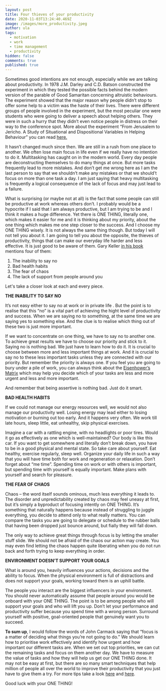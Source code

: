 ```yaml
---
layout: post
title: Four thieves of your productivity
date: 2020-11-03T13:24:40.469Z
image: /images/more_productivity.jpeg
author: ula
tags:
  - motivation
  - work
  - time management
  - productivity
hidden: false
comments: true
published: true
---
```

Sometimes good intentions are not enough, especially while we are talking about productivity. In 1978 J.M. Darley and C.D. Batson constructed the experiment in which they tested the possible facts behind the modern version of the parable of Good Samaritan concerning altruistic behaviours. The experiment showed that the major reason why people didn’t stop to offer some help to a victim was the haste of their lives. There were different groups of people involved in the experiment, but the most peculiar one were students who were going to deliver a speech about helping others. They were in such a hurry that they didn’t even notice people in distress on their way to the conference spot. More about the experiment “From Jerusalem to Jericho. A Study of Situational and Dispositional Variables in Helping Behaviour” you can read [here.](https://greatergood.berkeley.edu/images/uploads/Darley-JersualemJericho.pdf)

It hasn’t changed much since then. We are still in a rush from one place to another. We often lose main focus in life even if we really have no intention to do it. Multitasking has caught on in the modern world. Every day people are deconstructing themselves to do many things at once. But more tasks frequently lead to more mistakes. And don’t get me wrong here as I am the last person to say that we shouldn’t make any mistakes or that we should’t focus on more than one task a day. I am just saying that heavy multitasking is frequently a logical consequence of the lack of focus and may just lead to a failure.

What is surprising (or maybe not at all) is the fact that some people can still be productive at work whereas others don’t. I probably would be a hypocrite if I said that I am always productive, but I am trying to be and I think it makes a huge difference. Yet there is ONE THING, literally one, which makes it easier for me and it is thinking about my priority, about the one thing which makes me one step closer to the success. And I choose my ONE THING wisely. It is not always the same thing though. But today I will not tell you about it. I am going to tell you about the opposite, the thieves of productivity, things that can make our everyday life harder and less effective. It is just good to be aware of them. Gary Keller [in his book](https://www.the1thing.com/) mentions four of them: 

1. The inability to say no
2. Bad health habits
3. The fear of chaos
4. The lack of support from people around you

Let's take a closer look at each and every piece. 

**THE INABILITY TO SAY NO**

It’s not easy either to say no at work or in private life . But the point is to realise that this “no” is a vital part of achieving the hight level of productivity and success. When we are saying no to something, at the same time we are saying yes to something else. And the clue is to realise which thing out of these two is just more important.

If we want to concentrate on one thing, we have to say no to another one. To achieve great results we have to choose our priority and stick to it. Saying no is nothing bad. We just have to learn how to do it. It is crucial to choose between more and less important things at work. And it is crucial to say no to these less important tasks unless they are connected with our priority. But remember the priority is always one. If you feel you are going to bury under a pile of work, you can always think about the [Eisenhower’s Matrix](https://www.eisenhower.me/eisenhower-matrix/) which may help you decide which of your tasks are less and more urgent and less and more important.

And remember that being assertive is nothing bad. Just do it smart.

**BAD HEALTH HABITS**

If we could not manage our energy resources well, we would not also manage our productivity well. Losing energy may lead either to losing motivation or burning out too early. And it happens very often. We work till late hours, sleep little, eat unhealthy, skip physical exercises. 

Imagine a car with a rattling engine, with no headlights or poor tires. Would it go as effectively as one which is well-maintained? Our body is like this car. If you want to get somewhere and literally don’t break down, you have to be in a good physical and mental state. So take care about yourself. Eat healthy, exercise regularly, sleep well. Organize your daily life in such a way that you will have time both for work and regeneration or relaxation. Don’t forget about “me time”. Spending time on work or with others is important, but spending time with yourself is equally important. Make plans with yourself and search for pleasure.

**THE FEAR OF CHAOS**

Chaos – the word itself sounds ominous, much less everything it leads to. The disorder and unpredictability created by chaos may feel uneasy at first, but it’s simply a byproduct of focusing intently on ONE THING. It’s something that naturally happens because instead of struggling to juggle everything, you decide to attend only to what really matters. You can compare the tasks you are going to delegate or schedule to the rubber balls that having been dropped just bounce around, but fially they will fall down. 

The only way to achieve great things through focus is by letting the smaller stuff slide. We should not be afraid of the chaos our action may create. You may even find letting the chaos happen quite liberating when you do not run back and forth trying to keep everything in order. 

**ENVIRONMENT DOESN’T SUPPORT YOUR GOALS**

What is around you, heavily influences your actions, decisions and the ability to focus. When the physical environment is full of distractions and does not support your goals, working toward them is an uphill battle.

The people you interact are the biggest influencers in your environment. You should never automatically assume that people around you would be onboard with your ONE THING. The point is to be among people who will support your goals and who will lift you up. Don’t let your performance and productivity suffer because you spend time with a wrong person. Surround yourself with positive, goal-oriented people that genuinely want you to succeed.

**To sum up**, I would follow the words of John Carmack saying that “focus is a matter of deciding what things you’re not going to do.” We should learn how to prioritise work effectively and identify how urgent and how important our different tasks are. When we set out top priorities, we can cut the remaining tasks and focus on them another day. We have to measure the value of tasks and how they will help us get our ONE THING done. It may not be easy at first, but there are so many smart techniques that help million of people all over the world to improve their productivity that you just have to give them a try. For more tips take a look [here](https://blog.rescuetime.com/how-to-prioritize/) and [here](https://www.entrepreneur.com/article/318730).

Good luck with your ONE THING!